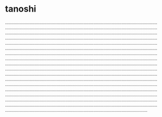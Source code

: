 # tanoshi
................................................................................................................................................................................................................................................................................................................................................................................................................................................................................................................................................................................................................................................................................................................................................................................................................................................................................................................................................................................................................................................................................................................................................................................................................................................................................................................................................................................................................................................................................................................................................................................................................................................................................................................................................................................................................................................................................................................................................................................................................................................................................................................................................................................................................................................................................................................